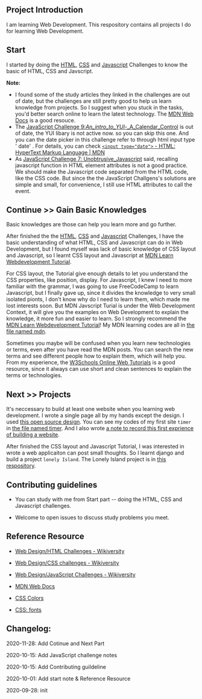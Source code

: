 ## Project Introduction

I am learning Web Development. This respository contains all projects I do for learning Web Development.

## Start

I started by doing the [HTML](https://en.wikiversity.org/wiki/Web_Design/HTML_Challenges), [CSS](https://en.wikiversity.org/wiki/Web_Design/CSS_challenges) and [Javascript](https://en.wikiversity.org/wiki/Web_Design/JavaScript_Challenges) Challenges to know the basic of HTML, CSS and Javscript.

**Note:** 

- I found some of the study articles they linked in the challenges are out of date, but the challenges are still pretty good to help us learn knowledge from projects. So I suggest when you stuck in the tasks, you'd better search online to learn the latest technology. The [MDN Web Docs](https://developer.mozilla.org/en-US/) is a good resouce.
- The [JavaScript Challenge 9:_An_intro_to_YUI_-_A_Calendar_Control](https://en.wikiversity.org/wiki/Web_Design/JavaScript_Challenges#Challenge_9:_An_intro_to_YUI_-_A_Calendar_Control) is out of date, the YUI libary is not active now. so you can skip this one. And you can the date picker in this challenge refer to through html input type ' date' . For details, you can check [`<input type="date">` - HTML: HyperText Markup Language | MDN](https://developer.mozilla.org/en-US/docs/Web/HTML/Element/input/date)
- As [JavaScript Challenge 7: Unobtrusive_Javascript](https://en.wikiversity.org/wiki/Web_Design/JavaScript_Challenges#Challenge_7:_Unobtrusive_Javascript) said, recalling javascript function in HTML element attributes is not a good practice. We should make the Javascript code separated from the HTML code, like the CSS code. But since the the JavaScript Challgens's solutions are simple and small, for convenience, I still use HTML attributes to call the event.

## Continue >> Gain Basic Knowledges

Basic knowledges are those can help you learn more and go further. 

After finished the the [HTML](https://en.wikiversity.org/wiki/Web_Design/HTML_Challenges), [CSS](https://en.wikiversity.org/wiki/Web_Design/CSS_challenges) and [Javascript](https://en.wikiversity.org/wiki/Web_Design/JavaScript_Challenges) Challenges,  I have the basic understanding of what HTML, CSS and Javascript can do in Web Development, but I found myself was lack of basic knowledge of CSS layout and Javascript, so I learnt CSS layout  and Javascript at [MDN Learn Webdevelopment Tutorial](https://developer.mozilla.org/en-US/docs/Learn). 

For CSS layout,  the Tutorial give enough details to let you understand the CSS properties, like position, display. For Javascript, I knew I need to more familiar with the grammar, I was going to use FreeCodeCamp to learn Javascript, but I finally gave up, since it divides the knowledge to very small isolated pionts, I don't know why do I need to learn them, which made me lost interests soon. But MDN Javscript Turial is under the Web Development Context, it will give you the examples on Web Development to explain the knowledge, it more fun and easier to learn. So I strongly recommend the  [MDN Learn Webdevelopment Tutorial](https://developer.mozilla.org/en-US/docs/Learn)! My MDN learning codes are all in [the file named mdn](/mdn).

Sometimes you maybe will be confused when you learn new technologies or terms,  even after you have read the MDN posts.  You can search the new terms and see different people how to explain them,  which will help you.  From my experience, the [W3Schools Online Web Tutorials](https://www.w3schools.com/) is a good resource, since it always can use short and clean sentences to explain the terms or technologies.

## Next >> Projects

It's neccessary to build at least one website when you learning web development. I wrote a single page all by my hands except the design. I used [this open source design](https://themewagon.com/themes/timer-free-responsive-multi-page-personal-bootstrap-template/). You can see my codes of my first site `timer` in [the file named timer](/timer). And I also wrote [a note to record this first exprience of building a website](https://www.cindyli.top/What-I-learned-from-Building-My-First-Website/).

After finished the CSS layout and Javascript Tutorial, I was interested in wrote a web applicaiton can post small thoughts. So I learnt django and build a project `lonely Island`. The Lonely Island project is in [this respository](https://github.com/wkeiss/lonelyisland).


## Contributing guidelines

- You can study with me from Start part -- doing the HTML, CSS and Javascript challenges.

- Welcome to open issues to discuss study problems you meet.

## Reference Resource

- [Web Design/HTML Challenges - Wikiversity](https://en.wikiversity.org/wiki/Web_Design/HTML_Challenges)

- [Web Design/CSS challenges - Wikiversity](https://en.wikiversity.org/wiki/Web_Design/CSS_challenges)

- [Web Design/JavaScript Challenges - Wikiversity](https://en.wikiversity.org/wiki/Web_Design/JavaScript_Challenges)

- [MDN Web Docs](https://developer.mozilla.org/en-US/)

- [CSS Colors](https://www.w3schools.com/cssref/css_colors.asp)

- [CSS: fonts](https://www.w3.org/Style/Examples/007/fonts)

## Changelog:

2020-11-28:  Add Cotinue and Next Part

2020-10-15:  Add JavaScript challenge notes

2020-10-15: Add Contributing guildeline

2020-10-01: Add start note & Reference Resource

2020-09-28: init